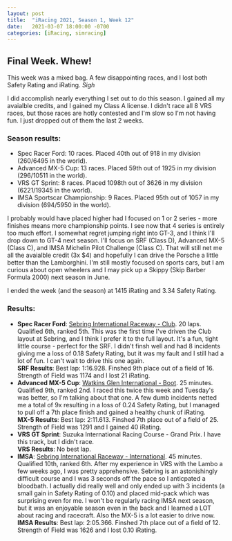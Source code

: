 ```yaml
---
layout: post
title:  "iRacing 2021, Season 1, Week 12"
date:   2021-03-07 18:00:00 -0700
categories: [iRacing, simracing]
---
```

## Final Week. Whew!

This week was a mixed bag. A few disappointing races, and I lost both Safety Rating and iRating. *Sigh*

I did accomplish nearly everything I set out to do this season. I gained all my avaialble credits, and I gained my Class A license. I didn't race all 8 VRS races, but those races are hotly contested and I'm slow so I'm not having fun. I just dropped out of them the last 2 weeks.

### Season results:
* Spec Racer Ford: 10 races. Placed 40th out of 918 in my division (260/6495 in the world).
* Advanced MX-5 Cup: 13 races. Placed 59th out of 1925 in my division (296/10511 in the world). 
* VRS GT Sprint: 8 races. Placed 1098th out of 3626 in my division (6221/19345 in the world). 
* IMSA Sportscar Championship: 9 Races. Placed 95th out of 1057 in my division (694/5950 in the world). 

I probably would have placed higher had I focused on 1 or 2 series - more finishes means more championship points. I see now that 4 series is entirely too much effort. I somewhat regret jumping right into GT-3, and I think I'll drop down to GT-4 next season. I'll focus on SRF (Class D), Advanced MX-5 (Class C), and IMSA Michelin Pilot Challenge (Class C). That will still net me all the avaialble credit (3x $4) and hopefully I can drive the Porsche a little better than the Lamborghini. I'm still mostly focused on sports cars, but I am curious about open wheelers and  I may pick up a Skippy (Skip Barber Formula 2000) next season in June.

I ended the week (and the season) at 1415 iRating and 3.34 Safety Rating.

### Results:
* **Spec Racer Ford**: [Sebring International Raceway - Club](https://members.iracing.com/membersite/member/EventResult.do?&subsessionid=37765856). 20 laps. Qualified 6th, ranked 5th. This was the first time I've driven the Club layout at Sebring, and I think I prefer it to the full layout. It's a fun, tight little course - perfect for the SRF. I didn't finsh well and had 8 incidents giving me a loss of 0.18 Safety Rating, but it was my fault and I still had a lot of fun. I can't wait to drive this one again.  
**SRF Results**: Best lap: 1:16.928. Finshed 9th place out of a field of 16. Strength of Field was 1174 and I lost 21 iRating.  
* **Advanced MX-5 Cup**: [Watkins Glen International - Boot](https://members.iracing.com/membersite/member/EventResult.do?&subsessionid=37736192). 25 minutes. Qualified 9th, ranked 2nd. I raced this twice this week and Tuesday's was better, so I'm talking about that one. A few dumb incidents netted me a total of 9x resulting in a loss of 0.24 Safety Rating, but I managed to pull off a 7th place finish and gained a healthy chunk of iRating.  
**MX-5 Results**: Best lap: 2:11.613. Finshed 7th place out of a field of 25. Strength of Field was 1291 and I gained 40 iRating.
* **VRS GT Sprint**: Suzuka International Racing Course - Grand Prix. I have this track, but I didn't race.  
**VRS Results**: No best lap.
* **IMSA**: [Sebring International Raceway - International](https://members.iracing.com/membersite/member/EventResult.do?&subsessionid=37767512). 45 minutes. Qualified 10th, ranked 6th. After my experience in VRS with the Lambo a few weeks ago, I was pretty apprehensive. Sebring is an astonishingly difficult course and I was 3 seconds off the pace so I anticpated a bloodbath. I actually did really well and only ended up with 3 incidents (a small gain in Safety Rating of 0.10) and placed mid-pack which was surprising even for me. I won't be regularly racing IMSA next season, but it was an enjoyable season even in the back and I learned a LOT about racing and racecraft. Also the MX-5 is a lot easier to drive now.  
**IMSA Results**: Best lap: 2:05.366. Finshed 7th place out of a field of 12. Strength of Field was 1626 and I lost 0.10 iRating.
